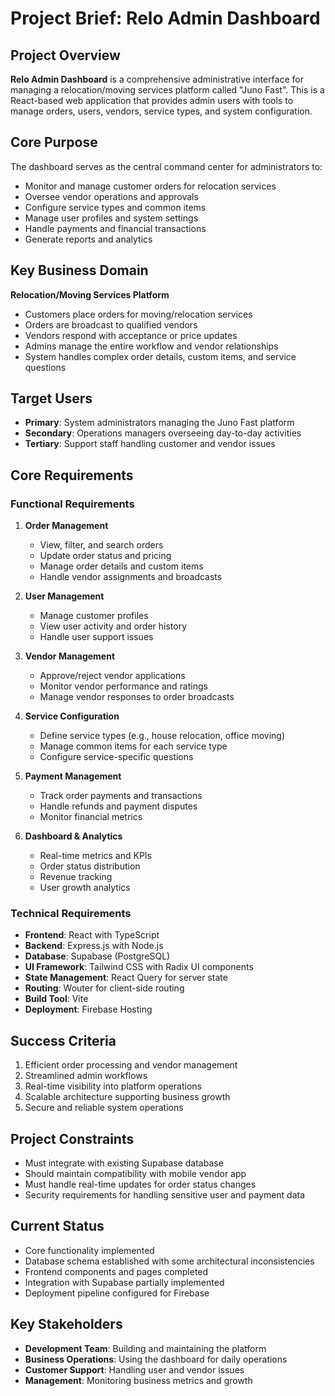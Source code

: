 # Project Brief: Relo Admin Dashboard

## Project Overview
**Relo Admin Dashboard** is a comprehensive administrative interface for managing a relocation/moving services platform called "Juno Fast". This is a React-based web application that provides admin users with tools to manage orders, users, vendors, service types, and system configuration.

## Core Purpose
The dashboard serves as the central command center for administrators to:
- Monitor and manage customer orders for relocation services
- Oversee vendor operations and approvals
- Configure service types and common items
- Manage user profiles and system settings
- Handle payments and financial transactions
- Generate reports and analytics

## Key Business Domain
**Relocation/Moving Services Platform**
- Customers place orders for moving/relocation services
- Orders are broadcast to qualified vendors
- Vendors respond with acceptance or price updates
- Admins manage the entire workflow and vendor relationships
- System handles complex order details, custom items, and service questions

## Target Users
- **Primary**: System administrators managing the Juno Fast platform
- **Secondary**: Operations managers overseeing day-to-day activities
- **Tertiary**: Support staff handling customer and vendor issues

## Core Requirements

### Functional Requirements
1. **Order Management**
   - View, filter, and search orders
   - Update order status and pricing
   - Manage order details and custom items
   - Handle vendor assignments and broadcasts

2. **User Management**
   - Manage customer profiles
   - View user activity and order history
   - Handle user support issues

3. **Vendor Management**
   - Approve/reject vendor applications
   - Monitor vendor performance and ratings
   - Manage vendor responses to order broadcasts

4. **Service Configuration**
   - Define service types (e.g., house relocation, office moving)
   - Manage common items for each service type
   - Configure service-specific questions

5. **Payment Management**
   - Track order payments and transactions
   - Handle refunds and payment disputes
   - Monitor financial metrics

6. **Dashboard & Analytics**
   - Real-time metrics and KPIs
   - Order status distribution
   - Revenue tracking
   - User growth analytics

### Technical Requirements
- **Frontend**: React with TypeScript
- **Backend**: Express.js with Node.js
- **Database**: Supabase (PostgreSQL)
- **UI Framework**: Tailwind CSS with Radix UI components
- **State Management**: React Query for server state
- **Routing**: Wouter for client-side routing
- **Build Tool**: Vite
- **Deployment**: Firebase Hosting

## Success Criteria
1. Efficient order processing and vendor management
2. Streamlined admin workflows
3. Real-time visibility into platform operations
4. Scalable architecture supporting business growth
5. Secure and reliable system operations

## Project Constraints
- Must integrate with existing Supabase database
- Should maintain compatibility with mobile vendor app
- Must handle real-time updates for order status changes
- Security requirements for handling sensitive user and payment data

## Current Status
- Core functionality implemented
- Database schema established with some architectural inconsistencies
- Frontend components and pages completed
- Integration with Supabase partially implemented
- Deployment pipeline configured for Firebase

## Key Stakeholders
- **Development Team**: Building and maintaining the platform
- **Business Operations**: Using the dashboard for daily operations
- **Customer Support**: Handling user and vendor issues
- **Management**: Monitoring business metrics and growth
